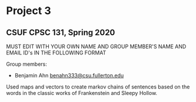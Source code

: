 # Project 3
## CSUF CPSC 131, Spring 2020

MUST EDIT WITH YOUR OWN NAME AND GROUP MEMBER'S NAME AND EMAIL ID's IN THE FOLLOWING FORMAT

Group members:
- Benjamin Ahn benahn333@csu.fullerton.edu

Used maps and vectors to create markov chains of sentences based on the words in the classic
works of Frankenstein and Sleepy Hollow.
